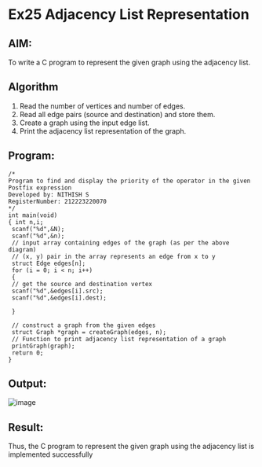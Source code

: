 # Ex25 Adjacency List Representation
## AIM:
To write a C program to represent the given graph using the adjacency list.

## Algorithm
1. Read the number of vertices and number of edges.
2. Read all edge pairs (source and destination) and store them.
3. Create a graph using the input edge list.
4. Print the adjacency list representation of the graph.

## Program:
```
/*
Program to find and display the priority of the operator in the given Postfix expression
Developed by: NITHISH S
RegisterNumber: 212223220070
*/
int main(void)
{ int n,i;
 scanf("%d",&N);
 scanf("%d",&n);
 // input array containing edges of the graph (as per the above diagram)
 // (x, y) pair in the array represents an edge from x to y
 struct Edge edges[n];
 for (i = 0; i < n; i++)
 {
 // get the source and destination vertex
 scanf("%d",&edges[i].src);
 scanf("%d",&edges[i].dest);

 }

 // construct a graph from the given edges
 struct Graph *graph = createGraph(edges, n);
 // Function to print adjacency list representation of a graph
 printGraph(graph);
 return 0;
}
```

## Output:

![image](https://github.com/user-attachments/assets/a0b49aa8-734d-4ffd-93b9-d99b400a881c)


## Result:
Thus, the C program to represent the given graph using the adjacency list is implemented successfully
